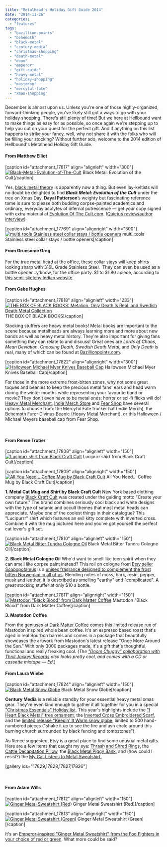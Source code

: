 ```yaml
---
title: "Metalhead's Holiday Gift Guide 2014"
date: "2014-11-26"
categories: 
  - "features"
tags: 
  - "bazillion-points"
  - "behemoth"
  - "black-metal"
  - "century-media"
  - "christmas-shopping"
  - "death-metal"
  - "doom"
  - "emperor"
  - "gift-guide"
  - "heavy-metal"
  - "holiday-shopping"
  - "mastodon"
  - "mercyful-fate"
  - "xmas-shopping"
---
```


December is almost upon us. Unless you're one of those highly-organized, forward-thinking people, you've likely still got a ways to go with your holiday shopping. There's still plenty of time! But we here at Hellbound want to make things as easy for as possible, so once again we're stepping up to help you out on your quest for the perfect gift. And if anything on this list happens to strike your fancy, well, why not share it with the folks who will be filling your stocking? Without further ado, welcome to the 2014 edition of Hellbound's Metalhead Holiday Gift Guide.

#### From Matthew Elliot

\[caption id="attachment\_17817" align="alignleft" width="300"\][![Black-Metal-Evolution-of-The-Cult](https://hellbound.ca/wp-content/uploads/2014/11/Black-Metal-Evolution-of-The-Cult-300x300.jpg)](https://hellbound.ca/wp-content/uploads/2014/11/Black-Metal-Evolution-of-The-Cult.jpg) Black Metal: Evolution of the Cult\[/caption\]

Yes, [black metal theory](http://helvetejournal.org/) is apparently now a thing. But even lay-kvltists will no doubt be delighted to find **_Black Metal: Evolution of the Cult_** under the tree on Xmas Day. **Dayal Patterson**’s weighty but fascinating reference tome is sure to please both budding corpse-painted academics and ordinary, everyday acolytes of infernal putrescence — get your copy signed with extra material at [Evolution Of The Cult.com](http://www.evolutionofthecult.com/). ([Quietus review/author interview](http://thequietus.com/articles/15273-black-metal-evolution-of-the-cult-dayal-patterson))

\[caption id="attachment\_17769" align="alignright" width="300"\][![multi_tools Stainless steel collar stays / bottle openers](https://hellbound.ca/wp-content/uploads/2014/11/multi_tools-300x255.jpg)](https://hellbound.ca/wp-content/uploads/2014/11/multi_tools.jpg) multi\_tools  
Stainless steel collar stays / bottle openers\[/caption\]

#### From Gruesome Greg

For the true metal head at the office, these collar stays will keep shirts looking sharp with 316L Grade Stainless Steel.  They can even be used as a bottle opener...y'know, for the office party. $1 to $1.80 apiece, according to [this semi-sketchy Indian website](http://collarstays.in/metal-collar-stays.html).

#### From Gabe Hughes

\[caption id="attachment\_17818" align="alignleft" width="233"\][![THE BOX OF BLACK BOOKS: Metalion, Only Death Is Real, and Swedish Death Metal Collection](https://hellbound.ca/wp-content/uploads/2014/11/blackbox-bazillion-233x300.jpg)](https://hellbound.ca/wp-content/uploads/2014/11/blackbox-bazillion.jpg) THE BOX OF BLACK BOOKS\[/caption\]

Stocking stuffers are heavy metal books! Metal books are important to the scene because metalheads are always learning more and more about new bands as well as heavy metal history. They're also important for giving fans something they can relate to and discuss! Great ones are _Lords of Chaos_, _Mean Deviation_, _Choosing Death_, _Swedish Death Metal_, and _Only Death_ is real, many of which can be found at [Bazillionpoints.com](http://www.bazillionpoints.com/).

\[caption id="attachment\_17822" align="alignright" width="300"\][![Halloween Michael Myer Knives Baseball Cap](https://hellbound.ca/wp-content/uploads/2014/11/Michael-Myers-hat.jpg)](https://hellbound.ca/wp-content/uploads/2014/11/Michael-Myers-hat.jpg) Halloween Michael Myer Knives Baseball Cap\[/caption\]

For those in the more extreme frost-bitten zones, why not some great toques and beanies to keep the precious metal fans' ears and head warm during the winter months while representing your favourite band or movie? They don't even have to be metal ones: horror or sci-fi flicks will do! [Heavy Metal Merchant](http://www.heavymetalmerchant.com/products/beanies), [Indie Merch Store](https://www.indiemerchstore.com/index.php?pg=0&c=101&lim=72) and [Fear Shop](http://www.fearshop.com/heavy-metal-hats.asp#.VHZPnFfF-f-) have several options to choose from: the Mercyful Fate trucker hat (Indie Merch), the Behemoth Furor Divinus Beanie (Heavy Metal Merchant), or this Halloween / Michael Meyers baseball cap from Fear Shop.

 

#### From Renee Trotier

\[caption id="attachment\_17808" align="alignleft" width="150"\][![Lucipurr shirt from Black Craft Cult](https://hellbound.ca/wp-content/uploads/2014/11/luci_purr_MALE_MOCK_WEBSITE-150x150.jpg)](https://hellbound.ca/wp-content/uploads/2014/11/luci_purr_MALE_MOCK_WEBSITE.jpg) Lucipurr shirt from Black Craft Cult\[/caption\]

\[caption id="attachment\_17809" align="alignright" width="150"\][![All You Need… Coffee Mug by Black Craft Cult](https://hellbound.ca/wp-content/uploads/2014/11/catscoffee_mug_mock_website-150x150.png)](https://hellbound.ca/wp-content/uploads/2014/11/catscoffee_mug_mock_website.png) All You Need… Coffee Mug by Black Craft Cult\[/caption\]

**1\. Metal Cat Mug and Shirt by Black Craft Cult** New York based clothing company [Black Craft Cult](http://www.blackcraftcult.com/) was created under the guiding motto "Create your own future." The brand combines seriously cool black and white designs with the type of satanic and occult themes that most metal heads can appreciate. Maybe one of the coolest things in their catalogue? This "Lucipurrr" shirt which features an evil kitty complete with inverted cross. Combine it with the mug pictured here and you've got yourself the perfect cat lover's gift set.

\[caption id="attachment\_17810" align="alignleft" width="150"\][![Black Metal Bitter Tundra Cologne Oil](https://hellbound.ca/wp-content/uploads/2014/11/blackmetalcologne-150x150.jpg)](https://hellbound.ca/wp-content/uploads/2014/11/blackmetalcologne.jpg) Black Metal Bitter Tundra Cologne Oil\[/caption\]

**2\. Black Metal Cologne Oil** Who'd want to smell like teen spirit when they can smell like corpse paint instead? This roll on cologne from [Etsy seller Soapopotamus](https://www.etsy.com/shop/soapopotamus) is a [unisex fragrance designed to complement the frost bitten Norwegian in all of us](https://www.etsy.com/listing/112333122/black-metal-cologne-oil?ref=shop_home_active_7). Blending notes of moss, bark, resin, pepper, musk and leather, it is described as smelling "earthy" and "complicated". A great stocking stuffer at only $10 a bottle.

\[caption id="attachment\_17811" align="alignright" width="150"\][![Mastodon "Black Blood" from Dark Matter Coffee](https://hellbound.ca/wp-content/uploads/2014/11/Mastodon2-render_dd9f8887-c486-4d51-8c70-95847b5d48be_large-150x150.png)](https://hellbound.ca/wp-content/uploads/2014/11/Mastodon2-render_dd9f8887-c486-4d51-8c70-95847b5d48be_large.png) Mastodon "Black Blood" from Dark Matter Coffee\[/caption\]

**3\. Mastodon Coffee**

From the geniuses at [Dark Matter Coffee](http://www.darkmattercoffee.com/) comes this limited release run of Mastodon inspired whole bean coffee. It's an espresso based roast that's aged in real Bourbon barrels and comes in a package that beautifully showcases the artwork from Mastodon's latest release "Once More Around the Sun." With only 3000 packages made, it's a gift that's thoughtful, functional and really freaking cool. (_The ["Doom Chuggy" collaboration with Thrill Jockey Records](http://www.darkmattercoffee.com/collections/music-art-collaborations/products/doom-chuggy-limited-release) also looks pretty cool, and comes with a CD or cassette mixtape — Ed._)

#### From Laura Wiebe

\[caption id="attachment\_17824" align="alignleft" width="150"\][![Black Metal Snow Globe](https://hellbound.ca/wp-content/uploads/2014/11/snow-globe-CM-150x150.jpg)](https://hellbound.ca/wp-content/uploads/2014/11/snow-globe-CM.jpg) Black Metal Snow Globe\[/caption\]

**Century Media** is a reliable standby for your essential heavy metal xmas gear. They're even kind enough to gather it all together for you in a special ["Christmas Essentials" Holiday list](http://www.cmdistro.com/Genre/Holiday). This year's highlights include the ["I Heart Black Metal" tree ornament](http://www.cmdistro.com/Item/Century_Media_-_I_Heart_Black_Metal_Christmas_Ornament_-Black-/39703), the [Inverted Cross Embroidered Scarf](http://www.cmdistro.com/Item/Century_Media_-_Inverted_Cross_Embroidered_Scarf/47206), and the [limited release "Keepin' It Warm snow globe](http://www.cmdistro.com/Item/Century_Media_-_Keepin_It_Warm_-_Snow_Globe_-PRE-ORDER-/48190#.VHaCRevOW-U), limited to 500 hand-numbered pieces ("shake it up to see the fire and ash circle around this burning church surrounded by black fencing and tombstones").

As Renee suggested, Etsy is a great place to find some unusual metal gifts. Here are a few items that caught my eye: [Thrash and Shred Rings](https://www.etsy.com/listing/198116756/thrash-and-shred-rings-heavy-metal-death?ref=sr_gallery_2&ga_search_query=heavy+metal&ga_page=2&ga_search_type=all&ga_view_type=gallery), the [Cattle Decapitation Pillow](https://www.etsy.com/listing/182525597/cattle-decapitation-pillow-3-diy-death?ref=sr_gallery_5&ga_search_query=death+metal&ga_search_type=all&ga_view_type=gallery), the [Black Metal Piggy Bank](https://www.etsy.com/listing/209926433/black-metal-corpse-paint-ceramic-piggy?ref=sr_gallery_27&ga_search_query=death+metal&ga_search_type=all&ga_view_type=gallery), and (how could I resist?) the [My Cat Listens to Metal Sweatshirt.](https://www.etsy.com/listing/156080858/my-cat-listens-to-metal-sweatshirt?ref=sr_gallery_9&ga_search_query=death+metal&ga_page=5&ga_search_type=all&ga_view_type=gallery)

\[gallery ids="17829,17828,17827,17826"\]

 

#### From Adam Wills

\[caption id="attachment\_17812" align="alignleft" width="150"\][![Ginger Metal Sweatshirt (Red)](https://hellbound.ca/wp-content/uploads/2014/11/FOO099a_GINGER_METAL_800X800_1024x1024-150x150.jpg)](https://hellbound.ca/wp-content/uploads/2014/11/FOO099a_GINGER_METAL_800X800_1024x1024.jpg) Ginger Metal Sweatshirt (Red)\[/caption\]

\[caption id="attachment\_17813" align="alignright" width="150"\][![Ginger Metal Sweatshirt (Green)](https://hellbound.ca/wp-content/uploads/2014/11/FOO099b_GINGER_METAL_800X800_1024x1024-150x150.jpg)](https://hellbound.ca/wp-content/uploads/2014/11/FOO099b_GINGER_METAL_800X800_1024x1024.jpg) Ginger Metal Sweatshirt (Green)\[/caption\]

It's an [Emperor-inspired "Ginger Metal Sweatshirt" from the Foo Fighters in your choice of red or green](http://shop.foofighters.com/collections/featured/products/ginger-metal-sweatshirt-cardinal). What more could be said?
